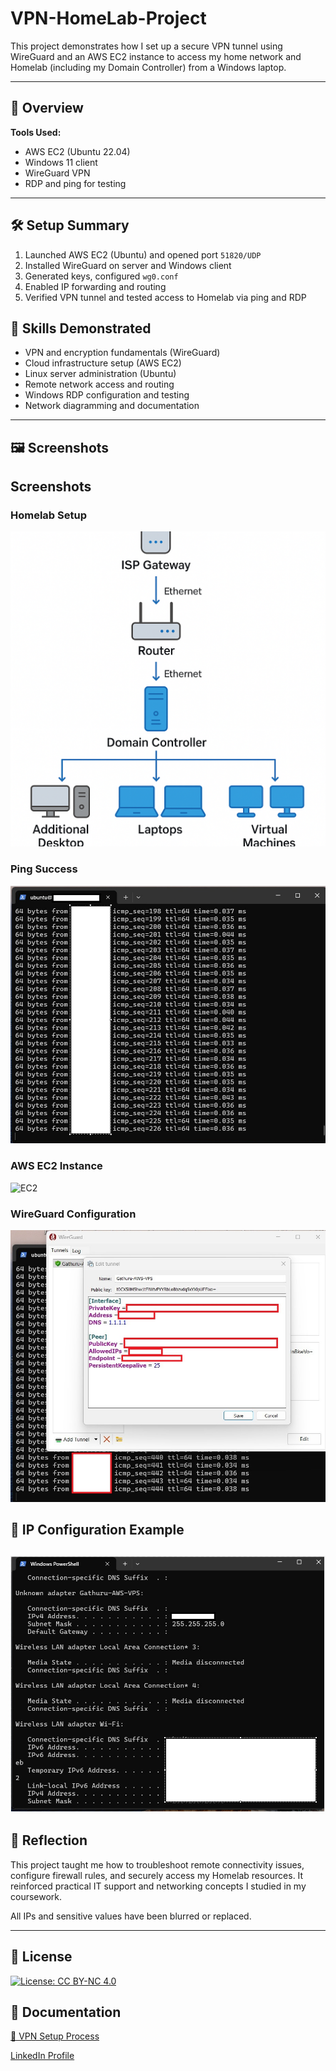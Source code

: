 # VPN-HomeLab-Project

This project demonstrates how I set up a secure VPN tunnel using WireGuard and an AWS EC2 instance to access my home network and Homelab (including my Domain Controller) from a Windows laptop.

---

## 🚀 Overview

**Tools Used:**

- AWS EC2 (Ubuntu 22.04)
- Windows 11 client
- WireGuard VPN
- RDP and ping for testing

---

## 🛠️ Setup Summary

1. Launched AWS EC2 (Ubuntu) and opened port `51820/UDP`
2. Installed WireGuard on server and Windows client
3. Generated keys, configured `wg0.conf`
4. Enabled IP forwarding and routing
5. Verified VPN tunnel and tested access to Homelab via ping and RDP

## 🧠 Skills Demonstrated
- VPN and encryption fundamentals (WireGuard)
- Cloud infrastructure setup (AWS EC2)
- Linux server administration (Ubuntu)
- Remote network access and routing
- Windows RDP configuration and testing
- Network diagramming and documentation
---

## 🖼️ Screenshots

## Screenshots

### Homelab Setup
![Homelab](HomeLab-setup-diagram.png)

### Ping Success
![Ping](SuccessfulPing-22.png)

### AWS EC2 Instance
![EC2](AWS-Instance.conf.png)

### WireGuard Configuration
![WireGuard](WireGuardConf.png)
## 📡 IP Configuration Example

![IPConfig Output](Ipconfig-VPS.png)
---

## 🧾 Reflection
This project taught me how to troubleshoot remote connectivity issues, configure firewall rules, and securely access my Homelab resources. It reinforced practical IT support and networking concepts I studied in my coursework.


All IPs and sensitive values have been blurred or replaced.

---

## 📄 License

[![License: CC BY-NC 4.0](https://licensebuttons.net/l/by-nc/4.0/88x31.png)](https://creativecommons.org/licenses/by-nc/4.0/)

## 📘 Documentation  
[🔗 VPN Setup Process](docs/PROCESS)

[LinkedIn Profile](https://www.linkedin.com/in/george-gathuru-010a01319)

